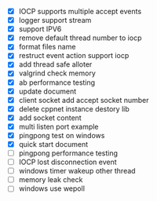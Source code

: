 - [x] IOCP supports multiple accept events
- [x] logger support stream 
- [x] support IPV6 
- [x] remove default thread number to iocp
- [x] format files name
- [x] restruct event action support iocp
- [x] add thread safe alloter
- [x] valgrind check memory 
- [x] ab performance testing
- [x] update document
- [x] client socket add accept socket number
- [x] delete cppnet instance destory lib
- [x] add socket content
- [x] multi listen port example
- [x] pingpong test on windows
- [x] quick start document
- [ ] pingpong performance testing
- [ ] IOCP lost disconnection event
- [ ] windows timer wakeup other thread
- [ ] memory leak check
- [ ] windows use wepoll
